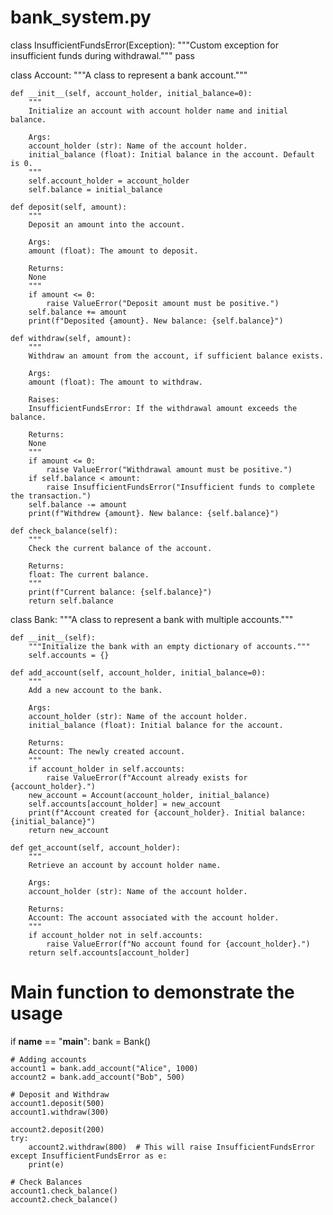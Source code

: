 # bank_system.py

class InsufficientFundsError(Exception):
    """Custom exception for insufficient funds during withdrawal."""
    pass


class Account:
    """A class to represent a bank account."""
    
    def __init__(self, account_holder, initial_balance=0):
        """
        Initialize an account with account holder name and initial balance.

        Args:
        account_holder (str): Name of the account holder.
        initial_balance (float): Initial balance in the account. Default is 0.
        """
        self.account_holder = account_holder
        self.balance = initial_balance

    def deposit(self, amount):
        """
        Deposit an amount into the account.

        Args:
        amount (float): The amount to deposit.

        Returns:
        None
        """
        if amount <= 0:
            raise ValueError("Deposit amount must be positive.")
        self.balance += amount
        print(f"Deposited {amount}. New balance: {self.balance}")

    def withdraw(self, amount):
        """
        Withdraw an amount from the account, if sufficient balance exists.

        Args:
        amount (float): The amount to withdraw.

        Raises:
        InsufficientFundsError: If the withdrawal amount exceeds the balance.

        Returns:
        None
        """
        if amount <= 0:
            raise ValueError("Withdrawal amount must be positive.")
        if self.balance < amount:
            raise InsufficientFundsError("Insufficient funds to complete the transaction.")
        self.balance -= amount
        print(f"Withdrew {amount}. New balance: {self.balance}")

    def check_balance(self):
        """
        Check the current balance of the account.

        Returns:
        float: The current balance.
        """
        print(f"Current balance: {self.balance}")
        return self.balance


class Bank:
    """A class to represent a bank with multiple accounts."""
    
    def __init__(self):
        """Initialize the bank with an empty dictionary of accounts."""
        self.accounts = {}

    def add_account(self, account_holder, initial_balance=0):
        """
        Add a new account to the bank.

        Args:
        account_holder (str): Name of the account holder.
        initial_balance (float): Initial balance for the account.

        Returns:
        Account: The newly created account.
        """
        if account_holder in self.accounts:
            raise ValueError(f"Account already exists for {account_holder}.")
        new_account = Account(account_holder, initial_balance)
        self.accounts[account_holder] = new_account
        print(f"Account created for {account_holder}. Initial balance: {initial_balance}")
        return new_account

    def get_account(self, account_holder):
        """
        Retrieve an account by account holder name.

        Args:
        account_holder (str): Name of the account holder.

        Returns:
        Account: The account associated with the account holder.
        """
        if account_holder not in self.accounts:
            raise ValueError(f"No account found for {account_holder}.")
        return self.accounts[account_holder]

# Main function to demonstrate the usage
if __name__ == "__main__":
    bank = Bank()
    
    # Adding accounts
    account1 = bank.add_account("Alice", 1000)
    account2 = bank.add_account("Bob", 500)
    
    # Deposit and Withdraw
    account1.deposit(500)
    account1.withdraw(300)
    
    account2.deposit(200)
    try:
        account2.withdraw(800)  # This will raise InsufficientFundsError
    except InsufficientFundsError as e:
        print(e)
    
    # Check Balances
    account1.check_balance()
    account2.check_balance()
